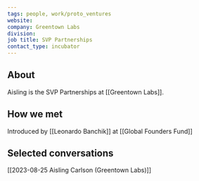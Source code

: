 ```yaml
---
tags: people, work/proto_ventures
website: 
company: Greentown Labs
division:
job title: SVP Partnerships
contact_type: incubator
---
```

## About
Aisling is the SVP Partnerships at [[Greentown Labs]].

## How we met
Introduced by [[Leonardo Banchik]] at [[Global Founders Fund]]

## Selected conversations
[[2023-08-25 Aisling Carlson (Greentown Labs)]]
